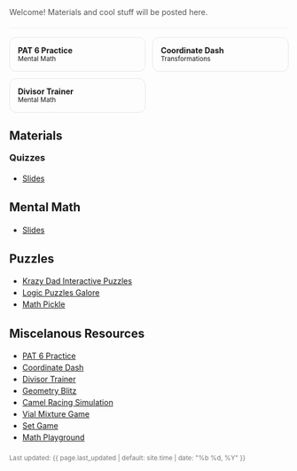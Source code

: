 <!-- Hero -->
<section style="padding:1.25rem 0;border-bottom:1px solid #eee">
  <p style="margin:.25rem 0 0;color:#555">
    Welcome! Materials and cool stuff will be posted here.
  </p>
  <!-- Optional: keep your Schoology/GC join code hidden -->
  <!-- Join code: VPZG-6XVG-9T8JS -->
</section>

<!-- Quick links as “cards” -->
<section style="display:grid;grid-template-columns:repeat(auto-fit,minmax(220px,1fr));gap:.75rem;margin:1rem 0">
  <a class="card" href="https://merrickmath.github.io/PAT.html" style="text-decoration:none;border:1px solid #e6e6e6;border-radius:12px;padding:.9rem">
    <strong>PAT 6 Practice</strong><br><small>Mental Math</small>
  </a>
  <a class="card" href="https://merrickmath.github.io/CoordinateGame.html" style="text-decoration:none;border:1px solid #e6e6e6;border-radius:12px;padding:.9rem">
    <strong>Coordinate Dash</strong><br><small>Transformations</small>
  </a>
  <a class="card" href="https://merrickmath.github.io/Divisors.html" style="text-decoration:none;border:1px solid #e6e6e6;border-radius:12px;padding:.9rem">
    <strong>Divisor Trainer</strong><br><small> Mental Math</small>
  </a>
</section>


<!-- Quizzes -->
<h2 id="exam">Materials</h2>
<!-- Clear static expectations -->
<h3 style="margin-top:1rem">Quizzes</h3>
<ul>
  <li><a href="https://merrickmath.github.io/APSTAT/materials/Unit1.pdf">Slides</a> </li>
</ul>


<!-- Mental Math -->
<h2 id="materials">Mental Math</h2>
<ul>
  <li><a href="https://merrickmath.github.io/APSTAT/materials/Unit1.pdf">Slides</a></li>
</ul>

<!-- Puzzles -->
<h2 id="materials">Puzzles</h2>
<ul>
  <li class="linkitem"><a href="https://krazydad.com/tablet/puzzles.php" target="_blank" rel="noopener"><span>Krazy Dad Interactive Puzzles</span></a></li>
  <li class="linkitem"><a href="https://www.puzzle-star-battle.com" target="_blank" rel="noopener"><span>Logic Puzzles Galore</span></a></li>
  <li class="linkitem"><a href="https://mathpickle.com" target="_blank" rel="noopener"><span>Math Pickle</span></a></li>
</ul>

<!-- Resources -->
<h2 id="resources">Miscelanous Resources</h2>
<ul>
  <li class="linkitem"><a href="https://MerrickMath.github.io/PAT.html" data-ext="true"><span>PAT 6 Practice</span></a></li>
  <li class="linkitem"><a href="https://MerrickMath.github.io/CoordinateGame.html" data-ext="true"><span>Coordinate Dash</span></a></li>
  <li class="linkitem"><a href="https://MerrickMath.github.io/Divisors.html" data-ext="true"><span>Divisor Trainer</span></a></li>
  <li class="linkitem"><a href="https://MerrickMath.github.io/Geometryblitz.html" data-ext="true"><span>Geometry Blitz</span></a></li>
  <li class="linkitem"><a href="https://MerrickMath.github.io/Camelsim.html" data-ext="true"><span>Camel Racing Simulation</span></a></li>
  <li class="linkitem"><a href="https://MerrickMath.github.io/Mixture.html" data-ext="true"><span>Vial Mixture Game</span></a></li>
  <li class="linkitem"><a href="https://playset.netlify.app" data-ext="true"><span>Set Game</span></a></li>
  <li class="linkitem"><a href="https://www.mathplayground.com" target="_blank" rel="noopener"><span>Math Playground</span></a></li>
</ul>

<!-- Footer -->
<p style="color:#777;margin-top:1.25rem">
  <small>Last updated: {{ page.last_updated | default: site.time | date: "%b %d, %Y" }}</small>
</p>

<style>
  /* Light polish without touching your site-wide styles */
  h1,h2 { scroll-margin-top: 80px; }
  .card:hover { box-shadow: 0 4px 16px rgba(0,0,0,.06); border-color:#ddd; }
  ul { line-height: 1.5; }
</style>
